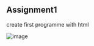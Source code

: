 ## Assignment1

create first programme with html

![image](https://github.com/SajedehGharabadian/HTML/assets/76538787/9c63de9d-97d1-45b3-bd72-efb0e504957f)
